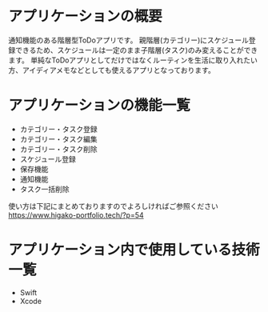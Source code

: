 # アプリケーションの概要
通知機能のある階層型ToDoアプリです。
親階層(カテゴリー)にスケジュール登録できるため、スケジュールは一定のまま子階層(タスク)のみ変えることができます。
単純なToDoアプリとしてだけではなくルーティンを生活に取り入れたい方、アイディアメモなどとしても使えるアプリとなっております。

# アプリケーションの機能一覧
- カテゴリー・タスク登録
- カテゴリー・タスク編集
- カテゴリー・タスク削除
- スケジュール登録
- 保存機能
- 通知機能
- タスク一括削除

使い方は下記にまとめておりますのでよろしければご参照ください  
https://www.higako-portfolio.tech/?p=54

# アプリケーション内で使用している技術一覧
- Swift
- Xcode
